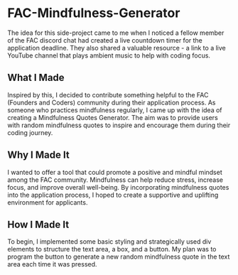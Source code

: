 # FAC-Mindfulness-Generator

The idea for this side-project came to me when I noticed a fellow member of the FAC discord chat had created a live countdown timer for the application deadline. They also shared a valuable resource - a link to a live YouTube channel that plays ambient music to help with coding focus.

## What I Made
Inspired by this, I decided to contribute something helpful to the FAC (Founders and Coders) community during their application process. As someone who practices mindfulness regularly, I came up with the idea of creating a Mindfulness Quotes Generator. The aim was to provide users with random mindfulness quotes to inspire and encourage them during their coding journey.

## Why I Made It
I wanted to offer a tool that could promote a positive and mindful mindset among the FAC community. Mindfulness can help reduce stress, increase focus, and improve overall well-being. By incorporating mindfulness quotes into the application process, I hoped to create a supportive and uplifting environment for applicants.

## How I Made It
To begin, I implemented some basic styling and strategically used div elements to structure the text area, a box, and a button. My plan was to program the button to generate a new random mindfulness quote in the text area each time it was pressed.

